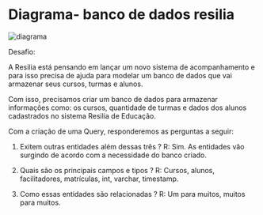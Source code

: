 # Diagrama- banco de dados resilia

![diagrama](https://user-images.githubusercontent.com/114073415/212888756-66e59714-b9c2-42e8-b51e-bfaf736501bf.png)



Desafio:

A Resilia está pensando em lançar um novo sistema de acompanhamento e para isso precisa de ajuda para modelar um banco de dados que vai armazenar seus cursos, turmas e alunos.

Com isso, precisamos criar um banco de dados para armazenar informações como: os cursos, quantidade de turmas e dados dos alunos cadastrados no sistema Resilia de Educação.

Com a criação de uma Query, responderemos as perguntas a seguir:

1) Exitem outras entidades além dessas três ?
R: Sim. As entidades vão surgindo de acordo com a necessidade do banco criado.

2) Quais são os principais campos e tipos ?
R: Cursos, alunos, facilitadores, matrículas, int, varchar, timestamp.

3) Como essas entidades são relacionadas ?
R: Um para muitos, muitos para muitos.
